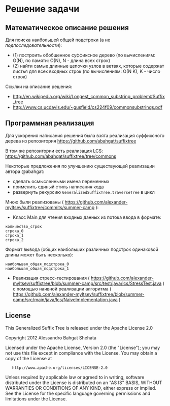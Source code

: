 # Решение задачи

## Математическое описание решения

Для поиска наибольшей общей подстроки (а не *подпоследовательности*):
* (1) построить обобщенное суффиксное дерево (по вычислениям: O(N), по памяти: O(N), N - длина всех строк)
* (2) найти самые длинные цепочки узлов в ветвях, которые содержат листья для всех входных строк (по вычислениям: O(N K), K - число строк)

Ссылки на описание решения:
* http://en.wikipedia.org/wiki/Longest_common_substring_problem#Suffix_tree
* http://www.cs.ucdavis.edu/~gusfield/cs224f09/commonsubstrings.pdf

## Программная реализация

Для ускорения написания решения была взята реализация суффиксного дерева из репозитория https://github.com/abahgat/suffixtree

В том же репозитории есть реализация LCS: https://github.com/abahgat/suffixtree/tree/commons

Некоторые предложения по улучшению существующей реализации автора @abahgat:
* сделать осмысленными имена переменных
* применить единый стиль написания кода
* развернуть рекурсию `GeneralizedSuffixTree.traverseTree` в цикл

Мною были реализованы ( https://github.com/alexander-myltsev/suffixtree/commits/summer-camp ):
* Класс Main для чтения входных данных из потока ввода в формате:

```
количество_строк
строка_0
строка_1
строка_2
```

Формат вывода (общих наибольших различных подстрок одинаковой длины может быть несколько):

```
наибольшая_общая_подстрока_0
наибольшая_общая_подстрока_1
```

* Реализация стресс-тестирования ( https://github.com/alexander-myltsev/suffixtree/blob/summer-camp/src/test/java/lcs/StressTest.java ) с помощью наивной реализации алгоритма ( https://github.com/alexander-myltsev/suffixtree/blob/summer-camp/src/main/java/lcs/NaiveImplementation.java )

## License

This Generalized Suffix Tree is released under the Apache License 2.0

   Copyright 2012 Alessandro Bahgat Shehata

   Licensed under the Apache License, Version 2.0 (the "License");
   you may not use this file except in compliance with the License.
   You may obtain a copy of the License at

       http://www.apache.org/licenses/LICENSE-2.0

   Unless required by applicable law or agreed to in writing, software
   distributed under the License is distributed on an "AS IS" BASIS,
   WITHOUT WARRANTIES OR CONDITIONS OF ANY KIND, either express or implied.
   See the License for the specific language governing permissions and
   limitations under the License.